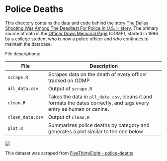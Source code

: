# Police Deaths

This directory contains the data and code behind the story [The Dallas Shooting Was Among The Deadliest For Police In U.S. History](https://fivethirtyeight.com/features/the-dallas-shooting-was-among-the-deadliest-for-police-in-u-s-history/). The primary source of data is the [Officer Down Memorial Page](https://www.odmp.org/) (ODMP), started in 1996 by a college student who is now a police officer and who continues to maintain the database.

File descriptions:

File | Description
---|-----------
`scrape.R` | Scrapes data on the death of every officer tracked on ODMP
`all_data.csv` | Output of `scrape.R`
`clean.R` | Takes the data in `all_data.csv`, cleans it and formats the dates correctly, and tags every entry as human or canine.
`clean_data.csv` | Output of `clean.R`
`plot.R` | Summarizes police deaths by category and generates a plot similar to the one below

![](https://i1.wp.com/espnfivethirtyeight.files.wordpress.com/2016/07/bialik-flowers-king-police-deaths-1.png)

This dataset was scraped from [FiveThirtyEight - police-deaths](https://github.com/fivethirtyeight/data/tree/master/police-deaths)